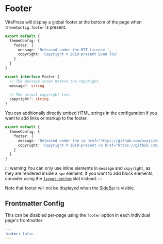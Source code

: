 # Footer

VitePress will display a global footer at the bottom of the page when `themeConfig.footer` is present.

```ts
export default {
  themeConfig: {
    footer: {
      message: 'Released under the MIT License.',
      copyright: 'Copyright © 2019-present Evan You'
    }
  }
}
```

```ts
export interface Footer {
  // The message shown before the copyright.
  message?: string

  // The actual copyright text.
  copyright?: string
}
```

You can additionally directly embed HTML strings in the configuration if you want to add links or markup to the footer.

```ts
export default {
  themeConfig: {
    footer: {
      message: 'Released under the <a href="https://github.com/vuejs/vitepress/blob/main/LICENSE">MIT License</a>.',
      copyright: 'Copyright © 2019-present <a href="https://github.com/yyx990803">Evan You</a>'
    }
  }
}
```

::: warning
You can only use inline elements in `message` and `copyright`, as they are rendered inside a `<p>` element. If you want to add block elements, consider using the [`layout-bottom`](../guide/extending-default-theme#layout-slots) slot instead.
:::

Note that footer will not be displayed when the [SideBar](./default-theme-sidebar) is visible.

## Frontmatter Config

This can be disabled per-page using the `footer` option in each individual page's frontmatter:

```yaml
---
footer: false
---
```
